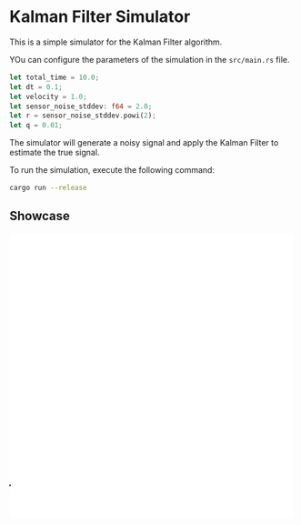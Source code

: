 # Kalman Filter Simulator

This is a simple simulator for the Kalman Filter algorithm.

YOu can configure the parameters of the simulation in the `src/main.rs` file.

```rs
let total_time = 10.0;
let dt = 0.1;
let velocity = 1.0;
let sensor_noise_stddev: f64 = 2.0;
let r = sensor_noise_stddev.powi(2);
let q = 0.01;
```

The simulator will generate a noisy signal and apply the Kalman Filter to estimate the true signal.

To run the simulation, execute the following command:

```sh
cargo run --release
```

## Showcase

![Kalman Filter Simulator](kalman_filter_simulator.gif)
